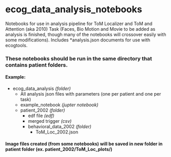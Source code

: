# ecog_data_analysis_notebooks

Notebooks for use in analysis pipeline for ToM Localizer and ToM and Attention (aka 2010) Task (Faces, Bio Motion and Movie to be added as analysis is finished, though many of the notebooks will crossover easily with some modifications). Includes *analysis.json documents for use with ecogtools.

### These notebooks should be run in the same directory that contains patient folders.
#### Example: 
- ecog_data_analysis *(folder)*
    - All analysis json files with parameters (one per patient and one per task)
    - example_notebook *(jupter notebook)*
    - patient_2002 *(folder)*
        - edf file *(edf)*
        - merged trigger *(csv)*
        - behavioral_data_2002 *(folder)*
            - ToM_Loc_2002.json
 
#### Image files created (from some notebooks) will be saved in new folder in patient folder (ex. patient_2002/ToM_Loc_plots/)
